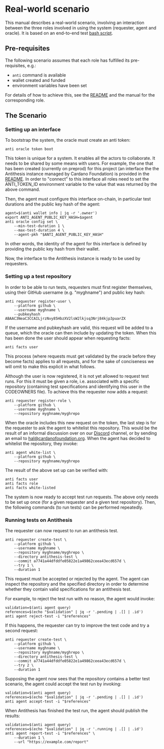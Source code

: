 # Real-world scenario

This manual describes a real-world scenario, involving an interaction between the three roles involved in using the system (requester, agent and oracle). It is based on an end-to-end test [bash script][realWorld].

## Pre-requisites

The following scenario assumes that each role has fulfilled its pre-requisites, e.g.:

* ```anti``` command is available
* wallet created and funded
* environment variables have been set

For details of how to achieve this, see the [README][README] and the manual for the corresponding role.

## The Scenario

### Setting up an interface

To bootstrap the system, the oracle must create an anti token:

```
anti oracle token boot

```

This token is unique for a system. It enables all the actors to collaborate. It needs to be shared by some means with users. For example, the one that has been created (currently on preprod) for this project (an interface the the Antithesis instance managed by Cardano Foundation) is provided in the [README][README]. In order to "connect" to this interface all roles need to set the ANTI_TOKEN_ID environment variable to the value that was returned by the above command.

Then, the agent must configure this interface on-chain, in particular test durations and the public key hash of the agent:

```
agent=$(anti wallet info | jq -r '.owner')
export ANTI_AGENT_PUBLIC_KEY_HASH=$agent
anti oracle config set \
    --min-test-duration 1 \
    --max-test-duration 4 \
    --agent-pkh "$ANTI_AGENT_PUBLIC_KEY_HASH"
```

In other words, the identity of the agent for this interface is defined by providing the public key hash from their wallet.

Now, the interface to the Antithesis instance is ready to be used by requesters.

### Setting up a test repository

In order to be able to run tests, requesters must first register themselves, using their GitHub username (e.g. "myghname") and public key hash:

```
anti requester register-user \
    --platform github \
    --username myghname \
    --pubkeyhash  ABAAC3NeaC3CCAILjrzNvy85HbzXV2lsW2lkjsq3Nrj84kjp3puarZX
```

If the username and pubkeyhash are valid, this request will be added to a queue, which the oracle can then include by updating the token. When this has been done the user should appear when requesting facts:

```
anti facts user
```

This process (where requests must get validated by the oracle before they become facts) applies to all requests, and for the sake of conciseness we will omit to make this explicit in what follows.

Although the user is now registered, it is not yet allowed to request test runs. For this it must be given a role, i.e. associated with a specific repository (containing test specifications and identifying this user in the CODEOWNERS file). To achieve this the requester now adds a request:

```
anti requester register-role \
    --platform github \
    --username myghname \
    --repository myghname/myghrepo
```

When the oracle includes this new request on the token, the last step is for the requester to ask the agent to whitelist this repository. This would be the result of an informal discussion over on our [Discord][Discord] channel, or by sending an email to <hal@cardanofoundation.org>. When the agent has decided to whitelist the repository, they invoke: 

```
anti agent white-list \
    --platform github \
    --repository myghname/myghrepo
```

The result of the above set up can be verified with:

```
anti facts user
anti facts role
anti facts white-listed
```

The system is now ready to accept test run requests. The above only needs to be set up once (for a given requester and a given test repository). Then, the following commands (to run tests) can be performed repeatedly.

### Running tests on Antithesis

The requester can now request to run an antithesis test.

```
anti requester create-test \
    --platform github \
    --username myghname \
    --repository myghname/myghrepo \
    --directory antithesis-test \
    --commit a7741a44dfddfe05822e1a49862ceea43ecd657d \
    --try 1 \
    --duration 1
```

This request must be accepted or rejected by the agent. The agent can inspect the repository and the specified directory in order to determine whether they contain valid specifications for an antithesis test.

For example, to reject the test run with no reason, the agent would invoke:

```
validation=$(anti agent query)
references=$(echo "$validation" | jq -r '.pending | .[] | .id')
anti agent reject-test -i "$references"
```

If this happens, the requester can try to improve the test code and try a second request:

```
anti requester create-test \
    --platform github \
    --username myghname \
    --repository myghname/myghrepo \
    --directory antithesis-test \
    --commit a7741a44dfddfe05822e1a49862ceea43ecd657d \
    --try 2 \
    --duration 1
```

Supposing the agent now sees that the repository contains a better test scenario, the agent could accept the test run by invoking:

```
validation=$(anti agent query)
references=$(echo "$validation" | jq -r '.pending | .[] | .id')
anti agent accept-test -i "$references"
```

When Antithesis has finished the test run, the agent should publish the results:

```
validation=$(anti agent query)
references=$(echo "$validation" | jq -r '.running | .[] | .id')
anti agent report-test -i "$references" \
    --duration 1 \
    --url "https://example.com/report"
```


[README]: ../README.md
[Discord]: https://discord.gg/sVUnen7t
[realWorld]: ../test-E2E/scenarios/realWorld.sh